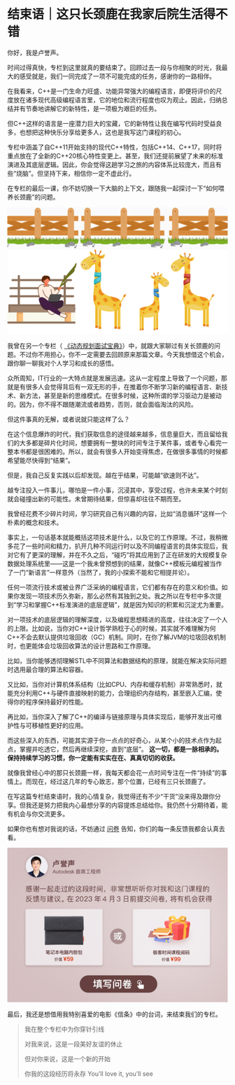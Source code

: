 # 结束语｜这只长颈鹿在我家后院生活得不错
你好，我是卢誉声。

时间过得真快，专栏到这里就真的要结束了。回顾过去一段与你相聚的时光，我最大的感受就是，我们一同完成了一项不可能完成的任务，感谢你的一路相伴。

在我看来，C++是一门生命力旺盛、功能异常强大的编程语言，即便将评价的尺度放在诸多现代高级编程语言里，它的地位和流行程度也叹为观止。因此，归纳总结并有节奏地讲解它的新特性，是一项极为艰巨的任务。

但C++这样的语言是一座潜力巨大的宝藏，它的新特性让我在编写代码时受益良多，也想把这种快乐分享给更多人，这也是我写这门课程的初心。

专栏中涵盖了自C++11开始支持的现代C++特性，包括C++14、C++17，同时将重点放在了全新的C++20核心特性变更上。甚至，我们还提前展望了未来的标准演进及其底层逻辑。因此，你会觉得这趟学习之旅的内容体系比较庞大，而且有些“烧脑”。但坚持下来，相信你一定不虚此行。

在专栏的最后一课，你不妨切换一下大脑的上下文，跟随我一起探讨一下“如何喂养长颈鹿”的问题。

![](images/640384/41ef0c1fba0f6079c7f73d7bab3ef4e4.jpg)

我曾在另一个专栏（ [《动态规划面试宝典》](https://time.geekbang.org/column/intro/100060501)）中，就跟大家聊过有关长颈鹿的问题。不过你不用担心，你不一定需要去回顾原来那篇文章。今天我想借这个机会，跟你聊一聊我对个人学习和成长的感悟。

众所周知，IT行业的一大特点就是发展迅速。这从一定程度上导致了一个问题，那就是有很多人会觉得背后有一双无形的手，在推着你不断学习新的编程语言、新技术、新方法，甚至是新的思维模式。在很多时候，这种所谓的学习驱动力是被动的。因为，你不得不跟随潮流或者趋势，否则，就会面临淘汰的风险。

但这件事真的无解，或者说就只能这样了么？

在这个信息爆炸的时代，我们获取信息的途径越来越多，信息量巨大，而且留给我们的大多都是碎片化时间，想要拥有一整块的时间专注于某件事，或者专心看完一整本书都是很困难的。所以，就会有很多人开始变得焦虑，在做很多事情的时候都希望能尽快得到“结果”。

但是，我自己反复实践以后却发现。越在乎结果，可能越“欲速则不达”。

越专注投入一件事儿，哪怕是一件小事，沉浸其中，享受过程，也许未来某个时刻就会碰撞出新的可能性。未曾期待结果，但惊喜却往往不期而至。

我曾经花费不少碎片时间，学习研究自己有兴趣的内容，比如“消息循环”这样一个朴素的概念和技术。

事实上，一句话基本就能概括这项技术是什么，以及它的工作原理。不过，我稍微多花了一些时间和精力，扒开几种不同运行时以及不同编程语言的具体实现后，我对它有了更深的理解，并在不久之后，“碰巧”将其应用到了正在研发的大规模复杂数据处理系统里——这是一个我未曾预想到的结果，就像C++模板元编程被当作了一门“新语言”一样意外（当然了，我的小探索不能和它相提并论）。

任何一项流行技术或被业界广泛采纳的编程语言，它们都有存在的意义和价值。如果你发现一项技术历久弥新，那么必然有其独到之处。我之所以在专栏中多次提到“学习和掌握C++标准演进的底层逻辑”，就是因为知识的积累和沉淀尤为重要。

对一项技术的底层逻辑的理解深度，以及编程思想精进的高度，往往决定了一个人的上限。比如说，当你对C++设计哲学熟稔于心的时候，其实就不难理解为何C++不会去默认提供垃圾回收（GC）机制。同时，在你了解JVM的垃圾回收机制时，也更能体会垃圾回收算法的设计思路和工作原理。

比如，当你能够透彻理解STL中不同算法和数据结构的原理，就能在解决实际问题时选用最合理的算法和容器。

又比如，当你对计算机体系结构（比如CPU、内存和缓存机制）非常熟悉时，就能充分利用C++与硬件直接映射的能力，合理组织内存结构，甚至嵌入汇编，使得你的程序保持最好的性能。

再比如，当你深入了解了C++的编译与链接原理与具体实现后，能够开发出可维护性与可移植性更好的应用。

而这些深入的东西，可能其实源于你一点点的好奇心，从某个小的技术点作为起点，掌握并吃透它，然后再继续深挖，直到“底层”。 **这一切，都是一脉相承的。保持持续学习的习惯，你一定能有实实在在、真真切切的收获。**

就像我曾经心中的那只长颈鹿一样，我每天都会花一点时间专注在一件“持续”的事情上。而现在，经过这几年的专心致志，那个位置，已经有三只长颈鹿了。

在写这篇专栏结束语时，我的心情复杂，我觉得还有不少“干货”没来得及跟你分享。但我还是努力把我内心最想分享的内容提炼总结给你。我仍然十分期待着，能有机会与你交流更多。

如果你也有想对我说的话，不妨通过 [问卷](https://jinshuju.net/f/Z9FmwJ) 告知，你们的每一条反馈我都会认真去看。

[![](images/640384/7c537322f0634ed81a0795d10d68c96c.jpg)](https://jinshuju.net/f/Z9FmwJ)

最后，我还是想借用我特别喜爱的电影《信条》中的台词，来结束我们的专栏。

> 我在整个专栏中为你穿针引线
>
> 对我来说，这是一段美好友谊的休止
>
> 但对你来说，这是一个新的开始
>
> 你我的这段经历将永存 You’ll love it, you’ll see